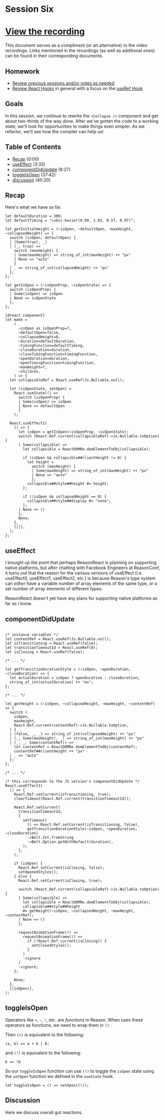# Session Six

# [View the recording](https://drive.google.com/open?id=11AfNXXHE4CdwflcG4YBDlwleq-sb1R1R)

This document serves as a compliment (or an alternative) to the video recordings. Links mentioned in the recordings (as well as additional ones) can be found in their corresponding documents.

## Homework

- [Review previous sessions and/or notes as needed](https://github.com/persianturtle/reasonml-learning/tree/master/sessions)
- [Review React Hooks](https://reactjs.org/docs/hooks-intro.html) in general with a focus on the [useRef Hook](https://reactjs.org/docs/hooks-reference.html#useref)

## Goals

In this session, we continue to rewrite the `<Collapse />` component and get about two-thirds of the way done. After we've gotten the code to a working state, we'll look for opportunities to make things even simpler. As we refactor, we'll see how the compiler can help us!

## Table of Contents

- [Recap](#recap) (0:00)
- [useEffect](#useEffect) (3:33)
- [componentDidUpdate](#componentDidUpdate) (8:27)
- [toggleIsOpen](#toggleIsOpen) (37:42)
- [discussion](#discussion) (40:20)

## Recap

Here's what we have so far.

```reason
let defaultDuration = 300;
let defaultTiming = "cubic-bezier(0.09, 1.03, 0.57, 0.97)";

let getInitialHeight = (~isOpen, ~defaultOpen, ~maxHeight, ~collapsedHeight) => {
  switch (isOpen, defaultOpen) {
  | (Some(true), _)
  | (_, true) =>
    switch (maxHeight) {
    | Some(maxHeight) => string_of_int(maxHeight) ++ "px"
    | None => "auto"
    }
  | _ => string_of_int(collapsedHeight) ++ "px"
  };
};

let getIsOpen = (~isOpenProp, ~isOpenState) => {
  switch (isOpenProp) {
  | Some(isOpen) => isOpen
  | None => isOpenState
  };
};

[@react.component]
let make =
    (
      ~isOpen as isOpenProp=?,
      ~defaultOpen=false,
      ~collapsedHeight=0,
      ~duration=defaultDuration,
      ~timingFunction=defaultTiming,
      ~closeDuration=duration,
      ~closeTimingFunction=timingFunction,
      ~openDuration=duration,
      ~openTimingFunction=timingFunction,
      ~maxHeight=?,
      ~children,
    ) => {
  let collapsibleRef = React.useRef(Js.Nullable.null);

  let (isOpenState, setOpen) =
    React.useState(() =>
      switch (isOpenProp) {
      | Some(isOpen) => isOpen
      | None => defaultOpen
      }
    );

  React.useEffect1(
    () => {
      let isOpen = getIsOpen(~isOpenProp, ~isOpenState);
      switch (React.Ref.current(collapsibleRef)->Js.Nullable.toOption) {
      | Some(collapsible) =>
        let collapsible = ReactDOMRe.domElementToObj(collapsible);

        if (isOpen && collapsible##clientHeight != 0) {
          let height =
            switch (maxHeight) {
            | Some(maxHeight) => string_of_int(maxHeight) ++ "px"
            | None => "auto"
            };
          collapsible##style##height #= height;
        };

        if (!isOpen && collapsedHeight == 0) {
          collapsible##style##display #= "none";
        };
      | None => ()
      };
      None;
    },
    [||],
  );
};
```

## useEffect

I brought up the point that perhaps ReasonReact is planning on supporting native platforms, but after chatting with Facebook Engineers at ReasonConf, it turns out that the reason for the various versions of useEffect (i.e. useEffect0, useEffect1, useEffect2, etc.) is because Reason's type system can _either_ have a variable number of array elements of the same type, _or_ a set number of array elements of different types.

ReasonReact doesn't yet have any plans for supporting native platforms as far as I know.

## componentDidUpdate

```reason

/* instance variables */
let contentRef = React.useRef(Js.Nullable.null);
let isTransitioning = React.useRef(false);
let transitionTimeoutId = React.useRef(0);
let isClosing = React.useRef(false);

/* ... */

let getTransitionDurationStyle = (~isOpen, ~openDuration, ~closeDuration) => {
  let actualDuration = isOpen ? openDuration : closeDuration;
  string_of_int(actualDuration) ++ "ms";
};

/* ... */

let getHeight = (~isOpen, ~collapsedHeight, ~maxHeight, ~contentRef) => {
  switch (
    isOpen,
    maxHeight,
    React.Ref.current(contentRef)->Js.Nullable.toOption,
  ) {
  | (false, _, _) => string_of_int(collapsedHeight) ++ "px"
  | (_, Some(maxHeight), _) => string_of_int(maxHeight) ++ "px"
  | (_, _, Some(contentRef)) =>
    let contentRef = ReactDOMRe.domElementToObj(contentRef);
    contentRef##clientHeight ++ "px"
  | _ => "auto"
  };
};

/* ... */

/* this corresponds to the JS version's componentDidUpdate */
React.useEffect1(
  () => {
    React.Ref.setCurrent(isTransitioning, true);
    clearTimeout(React.Ref.current(transitionTimeoutId));

    React.Ref.setCurrent(
      transitionTimeoutId,
      {
        setTimeout(
          () => React.Ref.setCurrent(isTransitioning, false),
          getTransitionDurationStyle(~isOpen, ~openDuration, ~closeDuration)
          ->Belt.Int.fromString
          ->Belt.Option.getWithDefault(duration),
        );
      },
    );

    if (isOpen) {
      React.Ref.setCurrent(isClosing, false);
      setOpenedStyles();
    } else {
      React.Ref.setCurrent(isClosing, true);

      switch (React.Ref.current(collapsibleRef)->Js.Nullable.toOption) {
      | Some(collapsible) =>
        let collapsible = ReactDOMRe.domElementToObj(collapsible);
        collapsible##style##height
        #= getHeight(~isOpen, ~collapsedHeight, ~maxHeight, ~contentRef);
      | None => ()
      };

      requestAnimationFrame(() =>
        requestAnimationFrame(() =>
          if (!React.Ref.current(isClosing)) {
            setClosedStyles();
          }
        )
        ->ignore
      )
      ->ignore;
    };

    None;
  },
  [|isOpen|],
);
```

## toggleIsOpen

Operators like `+`, `-`, `!`, etc. are _functions_ in Reason. When uses these operators as functions, we need to wrap them in `()`.

Then `(+)` is equivalent to the following:

```reason
(a, b) => a + b | 0;
```

and `(!)` is equivalent to the following:

```reason
b => !b
```

So our `toggleIsOpen` function can use `(!)` to toggle the `isOpen` state using the `setOpen` function we defined in the `useState` hook.

```reason
let toggleIsOpen = () => setOpen((!));
```

## Discussion

Here we discuss overall gut reactions.
